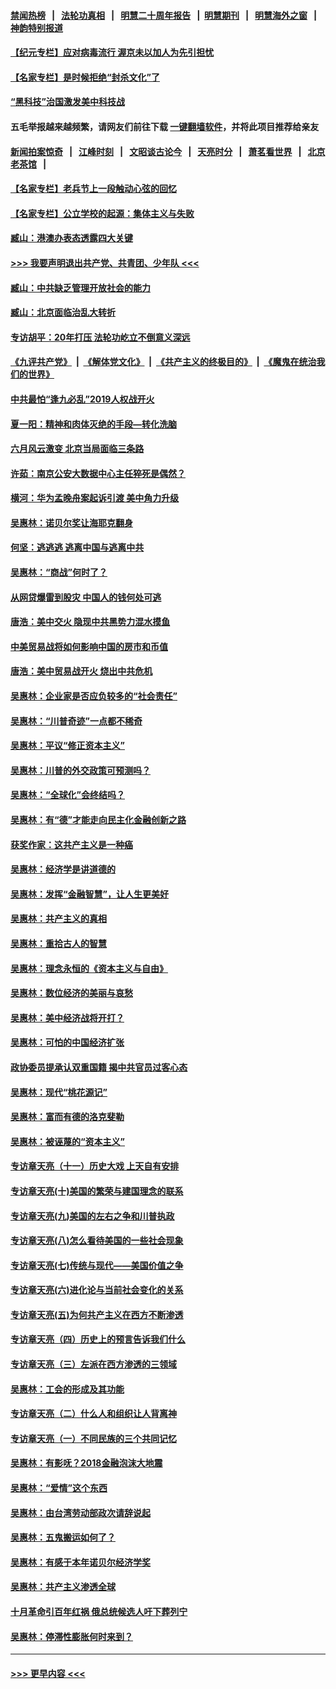 #### [禁闻热榜](热点新闻.md?=0)  &nbsp;&nbsp;|&nbsp;&nbsp; [法轮功真相](https://github.com/gfw-breaker/truth/blob/master/README.md?=0) &nbsp;&nbsp;|&nbsp;&nbsp; [明慧二十周年报告](https://github.com/gfw-breaker/mh-reports/blob/master/README.md?=0) &nbsp;&nbsp;|&nbsp;&nbsp;[明慧期刊](https://github.com/gfw-breaker/mh-qikan) &nbsp;&nbsp;|&nbsp;&nbsp; [明慧海外之窗](https://github.com/gfw-breaker/mh-news/blob/master/README.md?=0) &nbsp;&nbsp;|&nbsp;&nbsp; [神韵特别报道](https://github.com/gfw-breaker/mh-news/blob/master/shenyun.md?=0)
#### [【纪元专栏】应对病毒流行 渥京未以加人为先引担忧](../pages/nsc423/n11875714.md?t=02290731) 
#### [【名家专栏】是时候拒绝“封杀文化”了](../pages/nsc423/n11814093.md?t=02290731) 
#### [“黑科技”治国激发美中科技战](../pages/nsc423/n11638056.md?t=02290731) 
#### 五毛举报越来越频繁，请网友们前往下载 [一键翻墙软件](https://github.com/gfw-breaker/ssr-accounts)，并将此项目推荐给亲友
#### [新闻拍案惊奇](https://github.com/gfw-breaker/banned-news/blob/master/pages/link4.md) &nbsp;&nbsp;|&nbsp;&nbsp; [江峰时刻](https://github.com/gfw-breaker/banned-news/blob/master/pages/link4.md) &nbsp;&nbsp;|&nbsp;&nbsp; [文昭谈古论今](https://github.com/gfw-breaker/banned-news/blob/master/pages/link4.md) &nbsp;&nbsp;|&nbsp;&nbsp; [天亮时分](https://github.com/gfw-breaker/banned-news/blob/master/pages/link4.md) &nbsp;&nbsp;|&nbsp;&nbsp; [萧茗看世界](https://github.com/gfw-breaker/banned-news/blob/master/pages/link4.md) &nbsp;&nbsp;|&nbsp;&nbsp; [北京老茶馆](https://github.com/gfw-breaker/banned-news/blob/master/pages/link4.md) &nbsp;&nbsp;|&nbsp;&nbsp; 
#### [【名家专栏】老兵节上一段触动心弦的回忆](../pages/nsc423/n11646016.md?t=02290731) 
#### [【名家专栏】公立学校的起源：集体主义与失败](../pages/nsc423/n11601833.md?t=02290731) 
#### [臧山：港澳办表态透露四大关键](../pages/nsc423/n11421628.md?t=02290731) 
#### [>>> 我要声明退出共产党、共青团、少年队 <<<](https://github.com/begood0513/goodnews/blob/master/quit/letter.md) 
#### [臧山：中共缺乏管理开放社会的能力](../pages/nsc423/n11407457.md?t=02290731) 
#### [臧山：北京面临治乱大转折](../pages/nsc423/n11406895.md?t=02290731) 
#### [专访胡平：20年打压 法轮功屹立不倒意义深远](../pages/nsc423/n11398800.md?t=02290731) 
#### [《九评共产党》](https://github.com/begood0513/9ping.md/blob/master/README.md) &nbsp;|&nbsp; [《解体党文化》](../../../../jtdwh.md/blob/master/README.md)  &nbsp;|&nbsp; [《共产主义的终极目的》](../../../../gczydzjmd.md/blob/master/README.md) &nbsp;|&nbsp; [《魔鬼在统治我们的世界》](../../../../mgztzwmdsj.md/blob/master/README.md) 
#### [中共最怕“逢九必乱”2019人权战开火](../pages/nsc423/n11385248.md?t=02290731) 
#### [夏一阳：精神和肉体灭绝的手段—转化洗脑](../pages/nsc423/n11368250.md?t=02290731) 
#### [六月风云激变 北京当局面临三条路](../pages/nsc423/n11313668.md?t=02290731) 
#### [许茹：南京公安大数据中心主任猝死是偶然？](../pages/nsc423/n11064744.md?t=02290731) 
#### [横河：华为孟晚舟案起诉引渡 美中角力升级](../pages/nsc423/n11027230.md?t=02290731) 
#### [吴惠林：诺贝尔奖让海耶克翻身](../pages/nsc423/n10890049.md?t=02290731) 
#### [何坚：逃逃逃 逃离中国与逃离中共](../pages/nsc423/n10592891.md?t=02290731) 
#### [吴惠林：“商战”何时了？](../pages/nsc423/n10573558.md?t=02290731) 
#### [从网贷爆雷到股灾 中国人的钱何处可逃](../pages/nsc423/n10572800.md?t=02290731) 
#### [唐浩：美中交火 隐现中共黑势力混水摸鱼](../pages/nsc423/n10544040.md?t=02290731) 
#### [中美贸易战将如何影响中国的房市和币值](../pages/nsc423/n10543697.md?t=02290731) 
#### [唐浩：美中贸易战开火 烧出中共危机](../pages/nsc423/n10540126.md?t=02290731) 
#### [吴惠林：企业家是否应负较多的“社会责任”](../pages/nsc423/n10535022.md?t=02290731) 
#### [吴惠林：“川普奇迹”一点都不稀奇](../pages/nsc423/n10512808.md?t=02290731) 
#### [吴惠林：平议“修正资本主义”](../pages/nsc423/n10495724.md?t=02290731) 
#### [吴惠林：川普的外交政策可预测吗？](../pages/nsc423/n10462387.md?t=02290731) 
#### [吴惠林：“全球化”会终结吗？](../pages/nsc423/n10452838.md?t=02290731) 
#### [吴惠林：有“德”才能走向民主化金融创新之路](../pages/nsc423/n10432292.md?t=02290731) 
#### [获奖作家：这共产主义是一种癌](../pages/nsc423/n10431541.md?t=02290731) 
#### [吴惠林：经济学是讲道德的](../pages/nsc423/n10398014.md?t=02290731) 
#### [吴惠林：发挥“金融智慧”，让人生更美好](../pages/nsc423/n10375019.md?t=02290731) 
#### [吴惠林：共产主义的真相](../pages/nsc423/n10351394.md?t=02290731) 
#### [吴惠林：重拾古人的智慧](../pages/nsc423/n10337691.md?t=02290731) 
#### [吴惠林：理念永恒的《资本主义与自由》](../pages/nsc423/n10316274.md?t=02290731) 
#### [吴惠林：数位经济的美丽与哀愁](../pages/nsc423/n10292946.md?t=02290731) 
#### [吴惠林：美中经济战将开打？](../pages/nsc423/n10258825.md?t=02290731) 
#### [吴惠林：可怕的中国经济扩张](../pages/nsc423/n10219147.md?t=02290731) 
#### [政协委员提承认双重国籍 揭中共官员过客心态](../pages/nsc423/n10208809.md?t=02290731) 
#### [吴惠林：现代“桃花源记”](../pages/nsc423/n10185234.md?t=02290731) 
#### [吴惠林：富而有德的洛克斐勒](../pages/nsc423/n10142264.md?t=02290731) 
#### [吴惠林：被诬蔑的“资本主义”](../pages/nsc423/n10124816.md?t=02290731) 
#### [专访章天亮（十一）历史大戏 上天自有安排](../pages/nsc423/n10094905.md?t=02290731) 
#### [专访章天亮(十)美国的繁荣与建国理念的联系](../pages/nsc423/n10094899.md?t=02290731) 
#### [专访章天亮(九)美国的左右之争和川普执政](../pages/nsc423/n10094889.md?t=02290731) 
#### [专访章天亮(八)怎么看待美国的一些社会现象](../pages/nsc423/n10094857.md?t=02290731) 
#### [专访章天亮(七)传统与现代——美国价值之争](../pages/nsc423/n10093140.md?t=02290731) 
#### [专访章天亮(六)进化论与当前社会变化的关系](../pages/nsc423/n10092036.md?t=02290731) 
#### [专访章天亮(五)为何共产主义在西方不断渗透](../pages/nsc423/n10083620.md?t=02290731) 
#### [专访章天亮（四）历史上的预言告诉我们什么](../pages/nsc423/n10083606.md?t=02290731) 
#### [专访章天亮（三）左派在西方渗透的三领域](../pages/nsc423/n10081115.md?t=02290731) 
#### [吴惠林：工会的形成及其功能](../pages/nsc423/n10080633.md?t=02290731) 
#### [专访章天亮（二）什么人和组织让人背离神](../pages/nsc423/n10076637.md?t=02290731) 
#### [专访章天亮（一）不同民族的三个共同记忆](../pages/nsc423/n10074188.md?t=02290731) 
#### [吴惠林：有影呒？2018金融泡沫大地震](../pages/nsc423/n10040534.md?t=02290731) 
#### [吴惠林：“爱情”这个东西](../pages/nsc423/n10019423.md?t=02290731) 
#### [吴惠林：由台湾劳动部政次请辞说起](../pages/nsc423/n9979679.md?t=02290731) 
#### [吴惠林：五鬼搬运如何了？](../pages/nsc423/n9925338.md?t=02290731) 
#### [吴惠林：有感于本年诺贝尔经济学奖](../pages/nsc423/n9871883.md?t=02290731) 
#### [吴惠林：共产主义渗透全球](../pages/nsc423/n9812748.md?t=02290731) 
#### [十月革命引百年红祸 俄总统候选人吁下葬列宁](../pages/nsc423/n9810182.md?t=02290731) 
#### [吴惠林：停滞性膨胀何时来到？](../pages/nsc423/n9764136.md?t=02290731) 

----
#### [ >>> 更早内容 <<< ](../indexes/nsc423-earlier.md)
